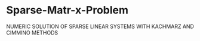 # Sparse-Matr-x-Problem
NUMERIC SOLUTION OF SPARSE LINEAR SYSTEMS WITH KACHMARZ AND CIMMINO METHODS

